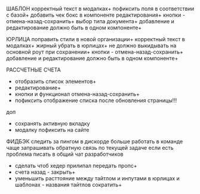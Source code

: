 ШАБЛОН
корректный текст в модалках+
пофиксить поля в соответствии с базой+
добавить чек бокс в компоненте редактирования+
кнопки - отмена-назад-сохранить+
выбор типа документа+
добавление и редактирование должно быть в одном компоненте+


ЮРЛИЦА
поправить стили в новой организации+
корректный текст в модалках+
жирный убрать в юрлицах+
не должно выкидывать на основной роут при сохранении+
кнопки - отмена-назад-сохранить+
добавление и редактирование должно быть в одном компоненте+

РАССЧЕТНЫЕ СЧЕТА
- отобразить список элементов+
- редактирование+
- кнопки и функционал отмена-назад-сохранить+
- пофиксить отображение списка после обновления страницы!!!

доп
- сохранять активную вкладку
- модалку пофиксить на сайте


ФИДБЭК
следить за пингом в дискорде
больше работать в команде
чаще запрашивать обратную связь по текущей задаче
если есть проблема писать в общий чат разработчиков



- сделать чтоб хедер прилипал передать пропс+
- счета назад - закрыть+
- уменьшить расттояние между тайтлом и инпутами в юрлицах и шаблонах - названия тайтлов сократить+


